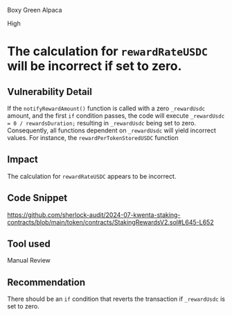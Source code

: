 Boxy Green Alpaca

High

# The calculation for `rewardRateUSDC` will be incorrect if set to zero.

## Vulnerability Detail
If the `notifyRewardAmount()` function is called with a zero `_rewardUsdc` amount, and the first `if` condition passes, the code will execute `_rewardUsdc = 0 / rewardsDuration;` resulting in `_rewardUsdc` being set to zero. Consequently, all functions dependent on `_rewardUsdc` will yield incorrect values. For instance, the `rewardPerTokenStoredUSDC` function 
## Impact
The calculation for `rewardRateUSDC` appears to be incorrect.
## Code Snippet
https://github.com/sherlock-audit/2024-07-kwenta-staking-contracts/blob/main/token/contracts/StakingRewardsV2.sol#L645-L652
## Tool used

Manual Review

## Recommendation
There should be an `if` condition that reverts the transaction if  `_rewardUsdc` is set to zero.